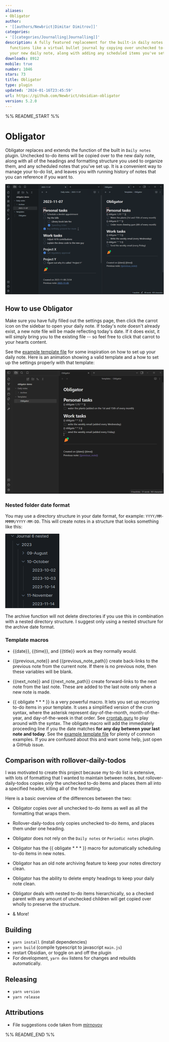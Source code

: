 ```yaml
---
aliases:
- Obligator
author:
- '[[authors/Newbrict|Dimitar Dimitrov]]'
categories:
- '[[categories/Journalling|Journalling]]'
description: A fully featured replacement for the built-in daily notes plugin. Obligator
  functions like a virtual bullet journal by copying over unchecked to-do items to
  your new daily note, along with adding any scheduled items you've set up
downloads: 8912
mobile: true
number: 1046
stars: 73
title: Obligator
type: plugin
updated: '2024-01-16T23:45:59'
url: https://github.com/Newbrict/obsidian-obligator
version: 5.2.0
---
```


%% README_START %%

# Obligator

Obligator replaces and extends the function of the built in `Daily notes` plugin.
Unchecked to-do items will be copied over to the new daily note, along with all
of the headings and formatting structure you used to organize them, and any
scheduled notes that you've set up. It is a convenient way to manage your
to-do list, and leaves you with running history of notes that you can
reference if you want to.

![](https://raw.githubusercontent.com/Newbrict/obsidian-obligator/HEAD/example/preview.gif)

## How to use Obligator

Make sure you have fully filled out the settings page, then click the carrot
icon on the sidebar to open your daily note. If today's note doesn't already
exist, a new note file will be made reflecting today's date. If it does exist,
it will simply bring you to the existing file -- so feel free to click that
carrot to your hearts content.

See the [example template file](example/daily_note.md) for some inspiration on
how to set up your daily note. Here is an animation showing a valid template and
a how to set up the settings properly with that template:

![](https://raw.githubusercontent.com/Newbrict/obsidian-obligator/HEAD/example/settings.gif)

### Nested folder date format
You may use a directory structure in your date format, for example:
`YYYY/MM-MMMM/YYYY-MM-DD`. This will create notes in a structure that looks
something like this:

![](https://raw.githubusercontent.com/Newbrict/obsidian-obligator/HEAD/example/nested_dates.png)

The archive function will not delete directories if you use this in combination
with a nested directory structure. I suggest only using a nested structure for
the archive date format.

### Template macros
 * {{date}}, {{time}}, and {{title}} work as they normally would.


 * {{previous_note}} and {{previous_note_path}} create back-links to the
   previous note from the current note. If there is no previous note, then
   these variables will be blank.

 * {{next_note}} and {{next_note_path}} create forward-links to the
   next note from the last note. These are added to the last note only when a
   new note is made.

 * {{ obligate * * * }} is a very powerful macro. It lets you set up
   recurring to-do items in your template. It uses a simplified version of the
   cron syntax, where the asterisk represent day-of-the-month,
   month-of-the-year, and day-of-the-week in that order. See [crontab.guru](https://crontab.guru)
   to play around with the syntax. The obligate macro will add the immediately
   proceeding line if you the date matches **for any day between your
   last note and today**. See the [example template file](example/daily_note.md)
   for plenty of common examples. If you are confused about this and want some
   help, just open a GitHub issue.


## Comparison with rollover-daily-todos
I was motivated to create this project because my to-do list is extensive, with
lots of formatting that I wanted to maintain between notes, but rollover-daily-todos
copies *only* the unchecked to-do items and places them all into a specified
header, killing all of the formatting.

Here is a basic overview of the differences between the two:

- Obligator copies over all unchecked to-do items as well as all the formatting
  that wraps them.

- Rollover-daily-todos only copies unchecked to-do items, and places them under
  one heading.

- Obligator does not rely on the `Daily notes` or `Periodic notes` plugin.

- Obligator has the {{ obligate * * * }} macro for automatically scheduling
  to-do items in new notes.

- Obligator has an old note archiving feature to keep your notes directory clean.

- Obligator has the ability to delete empty headings to keep your daily note clean.

- Obligator deals with nested to-do items hierarchically, so a checked parent with
  any amount of unchecked children will get copied over wholly to preserve the
  structure.

- & More!

## Building
* `yarn install` (install dependencies)
* `yarn build` (compile typescript to javascript `main.js`)
* restart Obsidian, or toggle on and off the plugin
* For development, `yarn dev` listens for changes and rebuilds automatically.

## Releasing
* `yarn version`
* `yarn release`

## Attributions
* File suggestions code taken from [mirnovov](https://github.com/mirnovov/obsidian-homepage/blob/main/src/suggest.ts)


%% README_END %%